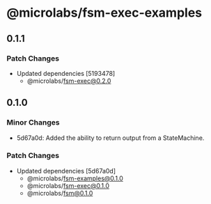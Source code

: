 # @microlabs/fsm-exec-examples

## 0.1.1

### Patch Changes

- Updated dependencies [5193478]
  - @microlabs/fsm-exec@0.2.0

## 0.1.0

### Minor Changes

- 5d67a0d: Added the ability to return output from a StateMachine.

### Patch Changes

- Updated dependencies [5d67a0d]
  - @microlabs/fsm-examples@0.1.0
  - @microlabs/fsm-exec@0.1.0
  - @microlabs/fsm@0.1.0
